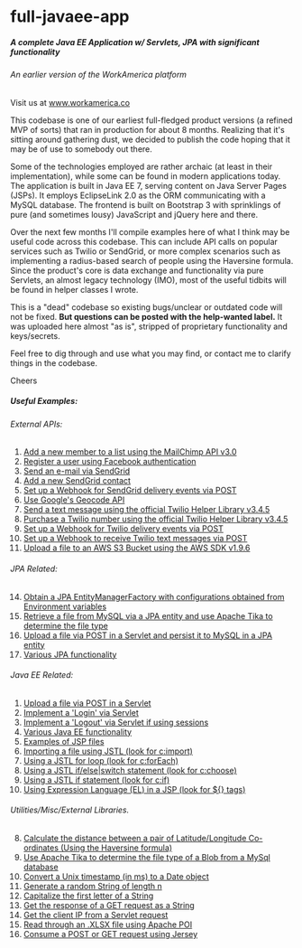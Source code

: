 # full-javaee-app
##### A complete Java EE Application w/ Servlets, JPA with significant functionality

###### An earlier version of the WorkAmerica platform
Visit us at www.workamerica.co

This codebase is one of our earliest full-fledged product versions (a refined MVP of sorts) that ran in production for about 8 months. Realizing that it's sitting around gathering dust, we decided to publish the code hoping that it may be of use to somebody out there.

Some of the technologies employed are rather archaic (at least in their implementation), while some can be found in modern applications today.
The application is built in Java EE 7, serving content on Java Server Pages (JSPs). It employs EclipseLink 2.0 as the ORM communicating with a MySQL database. The frontend is built on Bootstrap 3 with sprinklings of pure (and sometimes lousy) JavaScript and jQuery here and there. 

Over the next few months I'll compile examples here of what I think may be useful code across this codebase. This can include API calls on popular services such as Twilio or SendGrid, or more complex scenarios such as implementing a radius-based search of people using the Haversine formula. Since the product's core is data exchange and functionality via pure Servlets, an almost legacy technology (IMO), most of the useful tidbits will be found in helper classes I wrote. 

This is a "dead" codebase so existing bugs/unclear or outdated code will not be fixed. **But questions can be posted with the help-wanted label.** It was uploaded here almost "as is", stripped of proprietary functionality and keys/secrets.

Feel free to dig through and use what you may find, or contact me to clarify things in the codebase.

Cheers


##### Useful Examples:

###### External APIs:

1. [Add a new member to a list using the MailChimp API v3.0](https://github.com/faizan-ali/full-javaee-app/blob/master/src/co/workamerica/functionality/mailchimp/MailChimpNewsletter.java)
1. [Register a user using Facebook authentication](https://github.com/faizan-ali/full-javaee-app/blob/master/src/co/workamerica/functionality/facebook/FacebookSignupServlet.java)
1. [Send an e-mail via SendGrid](https://github.com/faizan-ali/full-javaee-app/blob/master/src/co/workamerica/functionality/sendgrid/API/SendGridObject.java)
5. [Add a new SendGrid contact](https://github.com/faizan-ali/full-javaee-app/blob/master/src/co/workamerica/functionality/sendgrid/API/SendGridContacts.java)
6. [Set up a Webhook for SendGrid delivery events via POST](https://github.com/faizan-ali/full-javaee-app/blob/master/src/co/workamerica/functionality/sendgrid/Webhooks/SendGridWebhook.java)
7. [Use Google's Geocode API](https://github.com/faizan-ali/full-javaee-app/blob/master/src/co/workamerica/functionality/google/api/Geocode.java)
9. [Send a text message using the official Twilio Helper Library v3.4.5](https://github.com/faizan-ali/full-javaee-app/blob/master/src/co/workamerica/functionality/twilio/API/Twilio.java)
10. [Purchase a Twilio number using the official Twilio Helper Library v3.4.5](https://github.com/faizan-ali/full-javaee-app/blob/master/src/co/workamerica/functionality/twilio/API/TwilioNumberPurchaser.java)
11. [Set up a Webhook for Twilio delivery events via POST](https://github.com/faizan-ali/full-javaee-app/blob/master/src/co/workamerica/functionality/twilio/Webhooks/TwilioWebhook.java)
12. [Set up a Webhook to receive Twilio text messages via POST](https://github.com/faizan-ali/full-javaee-app/blob/master/src/co/workamerica/functionality/twilio/Webhooks/TwilioReceiverServlet.java)
13. [Upload a file to an AWS S3 Bucket using the AWS SDK v1.9.6](https://github.com/faizan-ali/full-javaee-app/blob/master/src/co/workamerica/functionality/aws/s3/S3Object.java)

###### JPA Related:

14. [Obtain a JPA EntityManagerFactory with configurations obtained from Environment variables](https://github.com/faizan-ali/full-javaee-app/blob/master/src/co/workamerica/functionality/shared/EMFUtil.java)
15. [Retrieve a file from MySQL via a JPA entity and use Apache Tika to determine the file type](https://github.com/faizan-ali/full-javaee-app/blob/master/src/co/workamerica/functionality/shared/PictureRetrieverServlet.java)
1. [Upload a file via POST in a Servlet and persist it to MySQL in a JPA entity](https://github.com/faizan-ali/full-javaee-app/blob/master/src/co/workamerica/functionality/candidates/profile/PictureUploadServlet.java)
1. [Various JPA functionality](https://github.com/faizan-ali/full-javaee-app/tree/master/src/co/workamerica/functionality)

###### Java EE Related:

1. [Upload a file via POST in a Servlet](https://github.com/faizan-ali/full-javaee-app/blob/master/src/co/workamerica/functionality/candidates/profile/PictureUploadServlet.java)
2. [Implement a 'Login' via Servlet](https://github.com/faizan-ali/full-javaee-app/blob/master/src/co/workamerica/functionality/shared/authentication/LoginServlet.java)
3. [Implement a 'Logout' via Servlet if using sessions](https://github.com/faizan-ali/full-javaee-app/blob/master/src/co/workamerica/functionality/shared/authentication/LogoutServlet.java)
1. [Various Java EE functionality](https://github.com/faizan-ali/full-javaee-app/tree/master/src/co/workamerica/functionality)
1. [Examples of JSP files](https://github.com/faizan-ali/full-javaee-app/tree/master/WebContent)
1. [Importing a file using JSTL (look for c:import)](https://github.com/faizan-ali/full-javaee-app/blob/master/WebContent/pipeline.jsp)
1. [Using a JSTL for loop (look for c:forEach)](https://github.com/faizan-ali/full-javaee-app/blob/master/WebContent/pipeline.jsp)
1. [Using a JSTL if/else|switch statement (look for c:choose)](https://github.com/faizan-ali/full-javaee-app/blob/master/WebContent/pipeline.jsp)
1. [Using a JSTL if statement (look for c:if)](https://github.com/faizan-ali/full-javaee-app/blob/master/WebContent/pipeline.jsp)
1. [Using Expression Language (EL) in a JSP (look for ${} tags)](https://github.com/faizan-ali/full-javaee-app/blob/master/WebContent/pipeline.jsp)

###### Utilities/Misc/External Libraries.

8. [Calculate the distance between a pair of Latitude/Longitude Co-ordinates (Using the  Haversine formula)](https://github.com/faizan-ali/full-javaee-app/blob/master/src/co/workamerica/functionality/google/api/Geocode.java)
15. [Use Apache Tika to determine the file type of a Blob from a MySql database](https://github.com/faizan-ali/full-javaee-app/blob/master/src/co/workamerica/functionality/shared/PictureRetrieverServlet.java)
1. [Convert a Unix timestamp (in ms) to a Date object](https://github.com/faizan-ali/full-javaee-app/blob/master/src/co/workamerica/functionality/shared/utilities/Clock.java)
1. [Generate a random String of length n](https://github.com/faizan-ali/full-javaee-app/blob/master/src/co/workamerica/functionality/shared/utilities/CustomUtilities.java)
1. [Capitalize the first letter of a String](https://github.com/faizan-ali/full-javaee-app/blob/master/src/co/workamerica/functionality/shared/utilities/CustomUtilities.java)
1. [Get the response of a GET request as a String](https://github.com/faizan-ali/full-javaee-app/blob/master/src/co/workamerica/functionality/shared/utilities/CustomUtilities.java)
1. [Get the client IP from a Servlet request](https://github.com/faizan-ali/full-javaee-app/blob/master/src/co/workamerica/functionality/shared/utilities/CustomUtilities.java)
1. [Read through an .XLSX file using Apache POI](https://github.com/faizan-ali/full-javaee-app/blob/master/src/co/workamerica/functionality/administrators/candidates/ProfileImportServlet.java)
1. [Consume a POST or GET request using Jersey](https://github.com/faizan-ali/full-javaee-app/blob/master/src/co/workamerica/api/webhooks/Partners.java)
